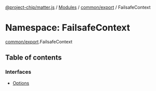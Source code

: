 [@project-chip/matter.js](../README.md) / [Modules](../modules.md) / [common/export](common_export.md) / FailsafeContext

# Namespace: FailsafeContext

[common/export](common_export.md).FailsafeContext

## Table of contents

### Interfaces

- [Options](../interfaces/common_export.FailsafeContext.Options.md)
